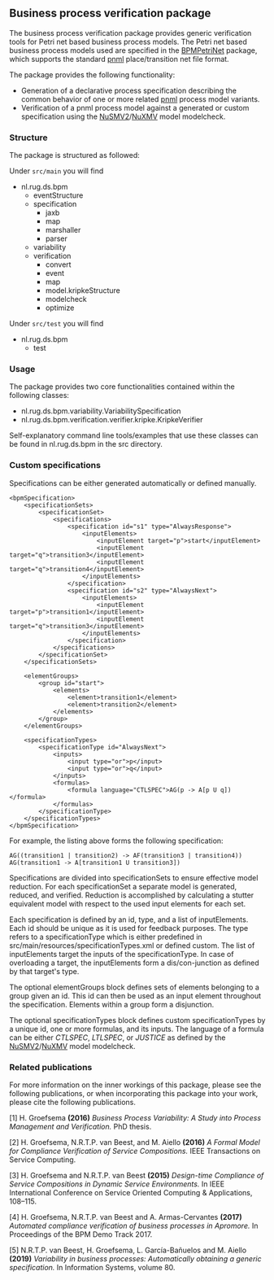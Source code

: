 ## Business process verification package
The business process verification package provides generic verification tools for Petri net based business process models.
The Petri net based business process models used are specified in the [BPMPetriNet](https://github.com/rug-ds-lab/BPMPetriNet) 
package, which supports the standard [pnml](http://www.pnml.org/) place/transition net file format. 

The package provides the following functionality:
* Generation of a declarative process specification describing the common behavior of one or more related [pnml](http://www.pnml.org/) process model variants.
* Verification of a pnml process model against a generated or custom specification using the [NuSMV2](http://nusmv.fbk.eu/)/[NuXMV](https://nuxmv.fbk.eu/) model modelcheck.

### Structure
The package is structured as followed:

Under `src/main` you will find
* nl.rug.ds.bpm
  * eventStructure
  * specification
    * jaxb
    * map
    * marshaller
    * parser
  * variability
  * verification
    * convert
    * event
    * map
    * model.kripkeStructure
    * modelcheck
    * optimize
  
Under `src/test` you will find
* nl.rug.ds.bpm
  * test

### Usage
The package provides two core functionalities contained within the following classes:

* nl.rug.ds.bpm.variability.VariabilitySpecification
* nl.rug.ds.bpm.verification.verifier.kripke.KripkeVerifier

Self-explanatory command line tools/examples that use these classes can be found in nl.rug.ds.bpm in the src directory.

### Custom specifications
Specifications can be either generated automatically or defined manually.

    <bpmSpecification>
        <specificationSets>
            <specificationSet>
                <specifications>
                    <specification id="s1" type="AlwaysResponse">
                        <inputElements>
                            <inputElement target="p">start</inputElement>
                            <inputElement target="q">transition3</inputElement>
                            <inputElement target="q">transition4</inputElement>
                        </inputElements>
                    </specification>
                    <specification id="s2" type="AlwaysNext">
                        <inputElements>
                            <inputElement target="p">transition1</inputElement>
                            <inputElement target="q">transition3</inputElement>
                        </inputElements>
                    </specification>
                </specifications>
            </specificationSet>
        </specificationSets>

        <elementGroups>
            <group id="start">
                <elements>
                    <element>transition1</element>
                    <element>transition2</element>
                </elements>
            </group>
        </elementGroups>

        <specificationTypes>
            <specificationType id="AlwaysNext">
                <inputs>
                    <input type="or">p</input>
                    <input type="or">q</input>
                </inputs>
                <formulas>
                    <formula language="CTLSPEC">AG(p -> A[p U q])</formula>
                </formulas>
            </specificationType>
        </specificationTypes>
    </bpmSpecification>

For example, the listing above forms the following specification:

    AG((transition1 | transition2) -> AF(transition3 | transition4))
    AG(transition1 -> A[transition1 U transition3])

Specifications are divided into specificationSets to ensure effective model reduction. For each specificationSet a
separate model is generated, reduced, and verified. Reduction is accomplished by calculating a stutter equivalent model
with respect to the used input elements for each set.

Each specification is defined by an id, type, and a list of inputElements. Each id should be unique as it is used for
feedback purposes. The type refers to a specificationType which is either predefined in
src/main/resources/specificationTypes.xml
or defined custom. The list of inputElements target the inputs of the specificationType. In case of overloading a
target, the inputElements form a dis/con-junction as defined by that target's type.

The optional elementGroups block defines sets of elements belonging to a group given an id. This id can then be
used as
an input element throughout the specification. Elements within a group form a disjunction.

The optional specificationTypes block defines custom specificationTypes by a unique id, one or more formulas, and
its
inputs. The language of a formula can be either _CTLSPEC_, _LTLSPEC_, or _JUSTICE_ as defined by the
[NuSMV2](http://nusmv.fbk.eu/)/[NuXMV](https://nuxmv.fbk.eu/) model modelcheck.

### Related publications
For more information on the inner workings of this package, please see the following publications, or when incorporating this package into your work, please cite the following publications.

[1] H. Groefsema **(2016)** _Business Process Variability: A Study into Process Management and Verification._ PhD thesis.

[2] H. Groefsema, N.R.T.P. van Beest, and M. Aiello **(2016)** _A Formal Model for Compliance Verification of Service Compositions._ IEEE Transactions on Service Computing.

[3] H. Groefsema and N.R.T.P. van Beest **(2015)** _Design-time Compliance of Service Compositions in Dynamic Service Environments._ In IEEE International Conference on Service Oriented Computing & Applications, 108–115.

[4] H. Groefsema, N.R.T.P. van Beest and A. Armas-Cervantes **(2017)** _Automated compliance verification of business processes in Apromore._ In Proceedings of the BPM Demo Track 2017.

[5] N.R.T.P. van Beest, H. Groefsema, L. García-Bañuelos and M. Aiello **(2019)** _Variability in business processes: Automatically obtaining a generic specification._ In Information Systems, volume 80.
